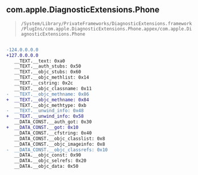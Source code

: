 ## com.apple.DiagnosticExtensions.Phone

> `/System/Library/PrivateFrameworks/DiagnosticExtensions.framework/PlugIns/com.apple.DiagnosticExtensions.Phone.appex/com.apple.DiagnosticExtensions.Phone`

```diff

-124.0.0.0.0
+127.0.0.0.0
   __TEXT.__text: 0xa0
   __TEXT.__auth_stubs: 0x50
   __TEXT.__objc_stubs: 0x60
   __TEXT.__objc_methlist: 0x14
   __TEXT.__cstring: 0x2c
   __TEXT.__objc_classname: 0x11
-  __TEXT.__objc_methname: 0x86
+  __TEXT.__objc_methname: 0x84
   __TEXT.__objc_methtype: 0xb
-  __TEXT.__unwind_info: 0x48
+  __TEXT.__unwind_info: 0x58
   __DATA_CONST.__auth_got: 0x30
+  __DATA_CONST.__got: 0x10
   __DATA_CONST.__cfstring: 0x40
   __DATA_CONST.__objc_classlist: 0x8
   __DATA_CONST.__objc_imageinfo: 0x8
-  __DATA_CONST.__objc_classrefs: 0x10
   __DATA.__objc_const: 0x90
   __DATA.__objc_selrefs: 0x20
   __DATA.__objc_data: 0x50

```
